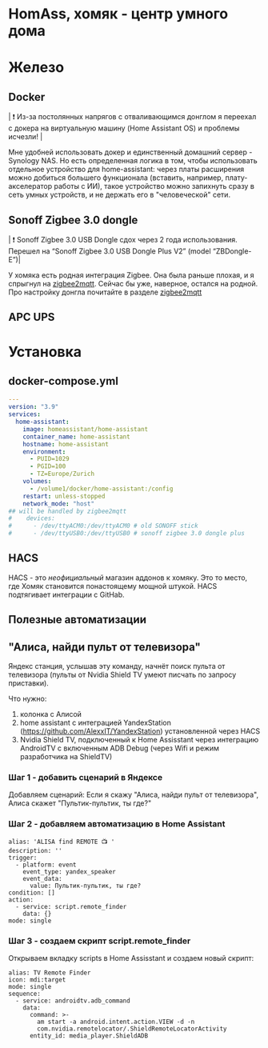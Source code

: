 # HomAss, хомяк - центр умного дома

# Железо

## Docker
| :exclamation: Из-за постолянных напрягов с отваливающимся донглом я переехал с докера на виртуальную машину (Home Assistant OS) и проблемы исчезли! |

Мне удобней использовать докер и единственный домашний сервер - Synology NAS. Но есть определенная логика в том, чтобы использовать отдельное устройство для home-assistant: через платы расширения можно добиться большего функционала (вставить, например, плату-акселератор работы с ИИ), такое устройство можно запихнуть сразу в сеть умных устройств, и не держать его в "человеческой" сети. 

## Sonoff Zigbee 3.0 dongle
| :exclamation: Sonoff Zigbee 3.0 USB Dongle сдох через 2 года использования. Перешел на “Sonoff Zigbee 3.0 USB Dongle Plus V2” (model “ZBDongle-E”)|

У хомяка есть родная интеграция Zigbee. Она была раньше плохая, и я спрыгнул на [zigbee2mqtt](https://github.com/ageev/SmartHome/tree/master/docker/zigbee2mqtt). Сейчас бы уже, наверное, остался на родной. 
Про настройку донгла почитайте в разделе [zigbee2mqtt](../zigbee2mqtt)
## APC UPS


# Установка
## docker-compose.yml
```yml
---
version: "3.9"
services:
  home-assistant:
    image: homeassistant/home-assistant
    container_name: home-assistant
    hostname: home-assistant
    environment:
      - PUID=1029
      - PGID=100
      - TZ=Europe/Zurich
    volumes:
      - /volume1/docker/home-assistant:/config
    restart: unless-stopped
    network_mode: "host"
## will be handled by zigbee2mqtt 
#    devices:
#      - /dev/ttyACM0:/dev/ttyACM0 # old SONOFF stick
#      - /dev/ttyUSB0:/dev/ttyUSB0 # sonoff zigbee 3.0 dongle plus 
```
## HACS
HACS - это *неофициальный* магазин аддонов к хомяку. Это то место, где Хомяк становится понастоящему мощной штукой.
HACS подтягивает интеграции с GitHab. 

## Полезные автоматизации

## "Алиса, найди пульт от телевизора"
Яндекс станция, услышав эту команду, начнёт поиск пульта от телевизора (пульты от Nvidia Shield TV умеют писчать по запросу приставки). 

Что нужно:
1. колонка с Алисой
2. home assistant с интеграцией YandexStation (https://github.com/AlexxIT/YandexStation) установленной через HACS
3. Nvidia Shield TV, подключенный к Home Assisstant через интеграцию AndroidTV с включенным ADB Debug (через Wifi и режим разработчика на ShieldTV)

### Шаг 1 - добавить сценарий в Яндексе
Добавляем сценарий: Если я скажу "Алиса, найди пульт от телевизора", Алиса скажет "Пультик-пультик, ты где?"

### Шаг 2 - добавляем автоматизацию в Home Assistant
```
alias: 'ALISA find REMOTE 📺 '
description: ''
trigger:
  - platform: event
    event_type: yandex_speaker
    event_data:
      value: Пультик-пультик, ты где?
condition: []
action:
  - service: script.remote_finder
    data: {}
mode: single
```

### Шаг 3 - создаем скрипт script.remote_finder
Открываем вкладку scripts в Home Assisstant и создаем новый скрипт:
```
alias: TV Remote Finder
icon: mdi:target
mode: single
sequence:
  - service: androidtv.adb_command
    data:
      command: >-
        am start -a android.intent.action.VIEW -d -n
        com.nvidia.remotelocator/.ShieldRemoteLocatorActivity
      entity_id: media_player.ShieldADB
```

